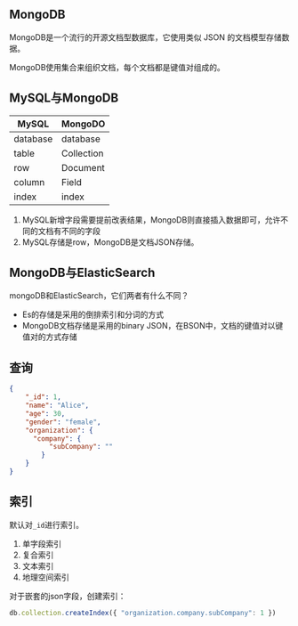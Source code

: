 
## MongoDB
MongoDB是一个流行的开源文档型数据库，它使用类似 JSON 的文档模型存储数据。

MongoDB使用集合来组织文档，每个文档都是键值对组成的。


## MySQL与MongoDB
| MySQL    | MongoDO    |
|----------|------------|
| database | database   |
| table    | Collection |
| row      | Document   |
| column   | Field      |
| index    | index      |

1. MySQL新增字段需要提前改表结果，MongoDB则直接插入数据即可，允许不同的文档有不同的字段
2. MySQL存储是row，MongoDB是文档JSON存储。
## MongoDB与ElasticSearch
mongoDB和ElasticSearch，它们两者有什么不同？
- Es的存储是采用的倒排索引和分词的方式
- MongoDB文档存储是采用的binary JSON，在BSON中，文档的键值对以键值对的方式存储

## 查询
```json
{
    "_id": 1,
    "name": "Alice",
    "age": 30,
    "gender": "female", 
    "organization": {
      "company": {
          "subCompany": ""
        }
    }
}
```

## 索引
默认对`_id`进行索引。
1. 单字段索引
2. 复合索引
3. 文本索引
4. 地理空间索引

对于嵌套的json字段，创建索引：
```js
db.collection.createIndex({ "organization.company.subCompany": 1 })
```
 
